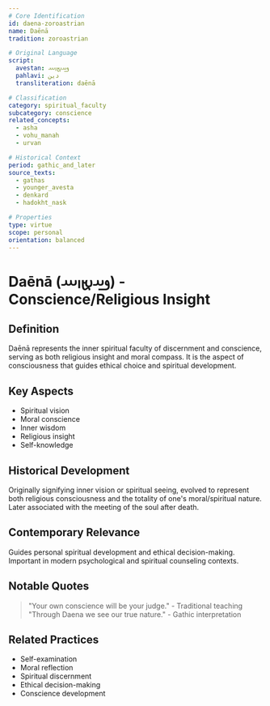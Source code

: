 ```yaml
---
# Core Identification
id: daena-zoroastrian
name: Daēnā
tradition: zoroastrian

# Original Language
script:
  avestan: 𐬛𐬀𐬉𐬥𐬁
  pahlavi: دین
  transliteration: daēnā

# Classification
category: spiritual_faculty
subcategory: conscience
related_concepts:
  - asha
  - vohu_manah
  - urvan

# Historical Context
period: gathic_and_later
source_texts:
  - gathas
  - younger_avesta
  - denkard
  - hadokht_nask

# Properties
type: virtue
scope: personal
orientation: balanced
---
```


# Daēnā (𐬛𐬀𐬉𐬥𐬁) - Conscience/Religious Insight

## Definition
Daēnā represents the inner spiritual faculty of discernment and conscience, serving as both religious insight and moral compass. It is the aspect of consciousness that guides ethical choice and spiritual development.

## Key Aspects
- Spiritual vision
- Moral conscience
- Inner wisdom
- Religious insight
- Self-knowledge

## Historical Development
Originally signifying inner vision or spiritual seeing, evolved to represent both religious consciousness and the totality of one's moral/spiritual nature. Later associated with the meeting of the soul after death.

## Contemporary Relevance
Guides personal spiritual development and ethical decision-making. Important in modern psychological and spiritual counseling contexts.

## Notable Quotes
> "Your own conscience will be your judge." - Traditional teaching
> "Through Daena we see our true nature." - Gathic interpretation

## Related Practices
- Self-examination
- Moral reflection
- Spiritual discernment
- Ethical decision-making
- Conscience development